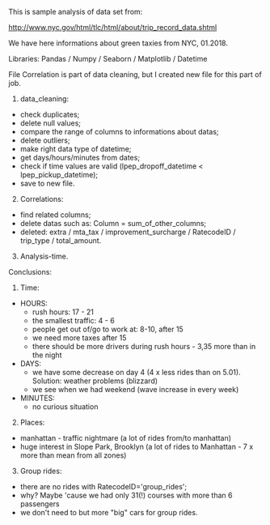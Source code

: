 This is sample analysis of data set from:

http://www.nyc.gov/html/tlc/html/about/trip_record_data.shtml

We have here informations about green taxies from NYC, 01.2018. 

Libraries: 
Pandas / Numpy / Seaborn / Matplotlib / Datetime


File Correlation is part of data cleaning, but I created new file for this part of job. 

1. data_cleaning:
  - check duplicates;
  - delete null values;
  - compare the range of columns to informations about datas;
  - delete outliers;
  - make right data type of datetime;
  - get days/hours/minutes from dates;
  - check if time values are valid (lpep_dropoff_datetime < lpep_pickup_datetime);
  - save to new file. 
2. Correlations:
  - find related columns;
  - delete datas such as: Column = sum_of_other_columns;
  - deleted: extra / mta_tax / improvement_surcharge / RatecodeID / trip_type / total_amount.
3. Analysis-time.


Conclusions: 
1. Time:
  - HOURS:
    + rush hours: 17 - 21
    + the smallest traffic: 4 - 6
    + people get out of/go to work at: 8-10, after 15
    + we need more taxes after 15
    + there should be more drivers during rush hours - 3,35 more than in the night
  - DAYS:
    + we have some decrease on day 4 (4 x less rides than on 5.01). Solution: weather problems (blizzard)
    + we see when we had weekend (wave increase in every week)
  - MINUTES:
    + no curious situation
2. Places:
  - manhattan - traffic nightmare (a lot of rides from/to manhattan)
  - huge interest in Slope Park, Brooklyn (a lot of rides to Manhattan - 7 x more than mean from all zones)
3. Group rides:
  - there are no rides with RatecodeID='group_rides';
  - why? Maybe 'cause we had only 31(!) courses with more than 6 passengers
  - we don't need to but more "big" cars for group rides.
